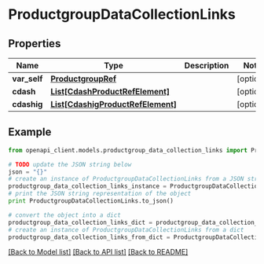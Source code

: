 # ProductgroupDataCollectionLinks


## Properties
Name | Type | Description | Notes
------------ | ------------- | ------------- | -------------
**var_self** | [**ProductgroupRef**](ProductgroupRef.md) |  | [optional] 
**cdash** | [**List[CdashProductRefElement]**](CdashProductRefElement.md) |  | [optional] 
**cdashig** | [**List[CdashigProductRefElement]**](CdashigProductRefElement.md) |  | [optional] 

## Example

```python
from openapi_client.models.productgroup_data_collection_links import ProductgroupDataCollectionLinks

# TODO update the JSON string below
json = "{}"
# create an instance of ProductgroupDataCollectionLinks from a JSON string
productgroup_data_collection_links_instance = ProductgroupDataCollectionLinks.from_json(json)
# print the JSON string representation of the object
print ProductgroupDataCollectionLinks.to_json()

# convert the object into a dict
productgroup_data_collection_links_dict = productgroup_data_collection_links_instance.to_dict()
# create an instance of ProductgroupDataCollectionLinks from a dict
productgroup_data_collection_links_from_dict = ProductgroupDataCollectionLinks.from_dict(productgroup_data_collection_links_dict)
```
[[Back to Model list]](../README.md#documentation-for-models) [[Back to API list]](../README.md#documentation-for-api-endpoints) [[Back to README]](../README.md)


